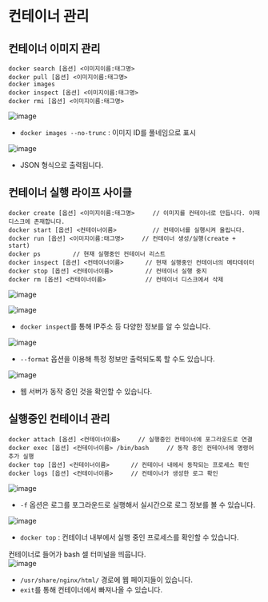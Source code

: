 # 컨테이너 관리

## 컨테이너 이미지 관리

```
docker search [옵션] <이미지이름:태그명>
docker pull [옵션] <이미지이름:태그명>
docker images
docker inspect [옵션] <이미지이름:태그명>
docker rmi [옵션] <이미지이름:태그명>
```

![image](https://user-images.githubusercontent.com/43658658/152710791-1a38d502-add4-43ec-9755-8a04f6458588.png)   
- `docker images --no-trunc` : 이미지 ID를 풀네임으로 표시

![image](https://user-images.githubusercontent.com/43658658/152710836-4b8fa6c3-c40e-4c04-a93e-1d51b60b06f6.png)   
- JSON 형식으로 출력됩니다.



## 컨테이너 실행 라이프 사이클

```
docker create [옵션] <이미지이름:태그명>     // 이미지를 컨테이너로 만듭니다. 이때 디스크에 존재합니다.
docker start [옵션] <컨테이너이름>          // 컨테이너를 실행시켜 올립니다.
docker run [옵션] <이미지이름:태그명>     // 컨테이너 생성/실행(create + start)
docker ps         // 현재 실행중인 컨테이너 리스트
docker inspect [옵션] <컨테이너이름>      // 현재 실행중인 컨테이너의 메타데이터
docker stop [옵션] <컨테이너이름>         // 컨테이너 실행 중지
docker rm [옵션] <컨테이너이름>           // 컨테이너 디스크에서 삭제
```

![image](https://user-images.githubusercontent.com/43658658/152711261-01ba36cd-0d02-4152-b007-85f61b39b41b.png)   

![image](https://user-images.githubusercontent.com/43658658/152711301-bdf99e3b-2b05-457d-8a3e-fc80f3369234.png)   
- `docker inspect`를 통해 IP주소 등 다양한 정보를 알 수 있습니다.

![image](https://user-images.githubusercontent.com/43658658/152711476-95dfa879-15c0-46fe-9a5d-9617ff5a8d7a.png)   
- `--format` 옵션을 이용해 특정 정보만 출력되도록 할 수도 있습니다.

![image](https://user-images.githubusercontent.com/43658658/152711618-c5e3f15a-e7d1-46cb-ba66-f7d6611d6321.png)   
- 웹 서버가 동작 중인 것을 확인할 수 있습니다.

## 실행중인 컨테이너 관리

```
docker attach [옵션] <컨테이너이름>     // 실행중인 컨테이너에 포그라운드로 연결
docker exec [옵션] <컨테이너이름> /bin/bash     // 동작 중인 컨테이너에 명령어 추가 실행
docker top [옵션] <컨테이너이름>      // 컨테이너 내에서 동작되는 프로세스 확인
docker logs [옵션] <컨테이너이름>     // 컨테이너가 생성한 로그 확인
```

![image](https://user-images.githubusercontent.com/43658658/152711727-93423248-90b1-4ea7-b346-46a89544d9e2.png)   
- `-f` 옵션은 로그를 포그라운드로 실행해서 실시간으로 로그 정보를 볼 수 있습니다.

![image](https://user-images.githubusercontent.com/43658658/152711822-075196a1-f60f-4db5-be97-e1a974d5f7a7.png)   
- `docker top` : 컨테이너 내부에서 실행 중인 프로세스를 확인할 수 있습니다.

컨테이너로 들어가 bash 셀 터미널을 띄웁니다.   
![image](https://user-images.githubusercontent.com/43658658/152713294-4aed25a3-b22e-40e7-bcf2-4d1cb6c29950.png)   
- `/usr/share/nginx/html/` 경로에 웹 페이지들이 있습니다.
- `exit`를 통해 컨테이너에서 빠져나올 수 있습니다.








